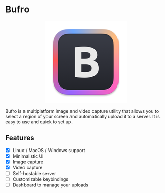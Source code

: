 # Bufro

<p align="center">
    <img alt="Bufro logo" src="client/assets/app_icon.png" width="256" height="256">
</p>

Bufro is a multiplatform image and video capture utility that allows you to select a region of your screen and automatically upload it to a server. It is easy to use and quick to set up.

## Features

- [x] Linux / MacOS / Windows support
- [x] Minimalistic UI
- [x] Image capture
- [x] Video capture
- [ ] Self-hostable server
- [ ] Customizable keybindings
- [ ] Dashboard to manage your uploads
